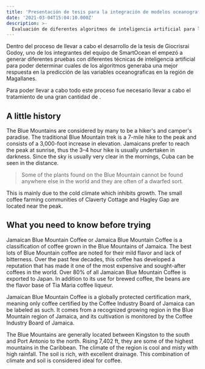 ```yaml
---
title: 'Presentación de tesis para la integración de modelos oceanograficos con Inteligencia Artificial'
date: '2021-03-04T15:04:10.000Z'
description: >-
  Evaluación de diferentes algoritmos de inteligencia artificial para la predicción de series temporales de variables oceanográficas en la región de Magallanes, Chile.
---
```


Dentro del proceso de llevar a cabo el desarrollo de la tesis de Giocrisrai Godoy, uno de los integrantes del equipo de SmartOcean el empezó a generar diferentes pruebas con diferentes técnicas de inteligencia artificial para poder determinar cuales de los algoritmos generaba una mejor respuesta en la predicción de las variables oceanograficas en la región de Magallanes.

Para poder llevar a cabo todo este proceso fue necesario llevar a cabo el tratamiento de una gran cantidad de .

## A little history

The Blue Mountains are considered by many to be a hiker's and camper's paradise. The traditional Blue Mountain trek is a 7-mile hike to the peak and consists of a 3,000-foot increase in elevation. Jamaicans prefer to reach the peak at sunrise, thus the 3–4 hour hike is usually undertaken in darkness. Since the sky is usually very clear in the mornings, Cuba can be seen in the distance.

>Some of the plants found on the Blue Mountain cannot be found anywhere else in the world and they are often of a dwarfed sort.

This is mainly due to the cold climate which inhibits growth. The small coffee farming communities of Claverty Cottage and Hagley Gap are located near the peak.

## What you need to know before trying

Jamaican Blue Mountain Coffee or Jamaica Blue Mountain Coffee is a classification of coffee grown in the Blue Mountains of Jamaica. The best lots of Blue Mountain coffee are noted for their mild flavor and lack of bitterness. Over the past few decades, this coffee has developed a reputation that has made it one of the most expensive and sought-after coffees in the world. Over 80% of all Jamaican Blue Mountain Coffee is exported to Japan. In addition to its use for brewed coffee, the beans are the flavor base of Tia Maria coffee liqueur.

Jamaican Blue Mountain Coffee is a globally protected certification mark, meaning only coffee certified by the Coffee Industry Board of Jamaica can be labeled as such. It comes from a recognized growing region in the Blue Mountain region of Jamaica, and its cultivation is monitored by the Coffee Industry Board of Jamaica.

The Blue Mountains are generally located between Kingston to the south and Port Antonio to the north. Rising 7,402 ft, they are some of the highest mountains in the Caribbean. The climate of the region is cool and misty with high rainfall. The soil is rich, with excellent drainage. This combination of climate and soil is considered ideal for coffee.

